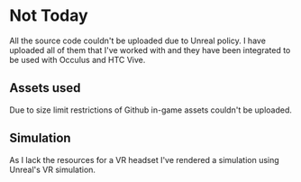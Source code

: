 # Not Today
All the source code couldn't be uploaded due to Unreal policy. I have uploaded all of them that I've worked with and they have been integrated to be used with Occulus and HTC Vive.<br />
## Assets used
Due to size limit restrictions of Github in-game assets couldn't be uploaded.
## Simulation
As I lack the resources for a VR headset I've rendered a simulation using Unreal's VR simulation.
